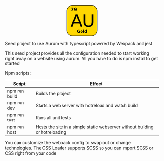 <p align="center">
    <img src="./src/images/aurum.png" width="100" height="100">
</p>
Seed project to use Aurum with typescript powered by Webpack and jest

This seed project provides all the configuration needed to start working right away on a website using aurum.
All you have to do is npm install to get started.

Npm scripts:

| Script        | Effect                                                                       |
| ------------- | ---------------------------------------------------------------------------- |
| npm run build | Builds the project                                                           |
| npm run dev   | Starts a web server with hotreload and watch build                           |
| npm run test  | Runs all unit tests                                                          |
| npm run host  | Hosts the site in a simple static webserver without building or hotreloading |

You can customize the webpack config to swap out or change technologies. The CSS Loader supports SCSS so you can import SCSS or CSS right from your code
